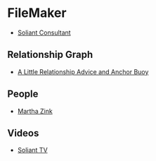 # FileMaker

* [Soliant Consultant](https://www.soliantconsulting.com/filemaker)

## Relationship Graph

* [A Little Relationship Advice and Anchor Buoy](https://medium.com/filemaker/a-little-filemaker-relationship-advice-and-anchor-buoy-84e1be88e3a0)

## People

* [Martha Zink](https://twitter.com/mz123)

## Videos

* [Soliant TV](https://www.youtube.com/user/SoliantConsultingTV/videos)



